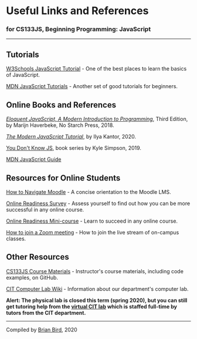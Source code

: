 # Useful Links and References

### for CS133JS, Beginning Programming: JavaScript

------



## Tutorials

[W3Schools JavaScript Tutorial](https://www.w3schools.com/js/DEFAULT.asp) - One of the best places to learn the basics of JavaScript.

[MDN JavaScript Tutorials](https://developer.mozilla.org/en-US/docs/Learn/JavaScript) - Another set of good tutorials for beginners.



## Online Books and References

[*Eloquent JavaScript, A Modern Introduction to Programming*](http://eloquentjavascript.net/), Third Edition, by Marijn Haverbeke, No Starch Press, 2018.

*[The Modern JavaScript Tutorial](https://javascript.info/)*, by Ilya Kantor, 2020.

[You Don't Know JS](https://github.com/getify/You-Dont-Know-JS/blob/1st-ed/README.md), book series by Kyle Simpson, 2019.

[MDN JavaScript Guide](https://developer.mozilla.org/en-US/docs/Web/JavaScript/Guide)



## Resources for Online Students

[How to Navigate Moodle](http://bit.ly/LCC-MoodleNav) - A concise orientation to the Moodle LMS.

[Online Readiness Survey](http://bit.ly/LCC-Ready) - Assess yourself to find out how you can be more successful in any online course.

[Online Readiness Mini-course](https://classes.lanecc.edu/course/view.php?id=93673) - Learn to succeed in any online course.

[How to join a Zoom meeting](https://support.zoom.us/hc/en-us/articles/201362193-How-Do-I-Join-A-Meeting-) - How to join the live stream of on-campus classes.



## Other Resources

[CS133JS Course Materials](https://github.com/LCC-CIT/CS133JS-CourseMaterials/) - Instructor's course materials, including code examples, on GitHub.

[CIT Computer Lab Wiki](http://nlms.lanecc.edu/wiki/doku.php?id=start) - Information about our department's computer lab. 

**Alert: The physical lab is closed this term (spring 2020), but you can still get tutoring help from the [virtual CIT lab](https://lcc-cit.github.io/CS133JS-CourseMaterials/OnlineCITLabProcedures.html) which is staffed full-time by tutors from the CIT department.**

------



Compiled by [Brian Bird](https://profbird.online), 2020